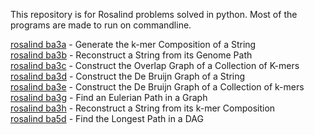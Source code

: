 This repository is for Rosalind problems solved in python.
Most of the programs are made to run on commandline.

[rosalind ba3a](http://rosalind.info/problems/ba3a/) - Generate the k-mer Composition of a String  
[rosalind ba3b](http://rosalind.info/problems/ba3b/) - Reconstruct a String from its Genome Path  
[rosalind ba3c](http://rosalind.info/problems/ba3c/) - Construct the Overlap Graph of a Collection of K-mers  
[rosalind ba3d](http://rosalind.info/problems/ba3d/) - Construct the De Bruijn Graph of a String  
[rosalind ba3e](http://rosalind.info/problems/ba3e/) - Construct the De Bruijn Graph of a Collection of k-mers  
[rosalind ba3g](http://rosalind.info/problems/ba3g/) - Find an Eulerian Path in a Graph  
[rosalind ba3h](http://rosalind.info/problems/ba3h/) - Reconstruct a String from its k-mer Composition  
[rosalind ba5d](http://rosalind.info/problems/ba5d/) - Find the Longest Path in a DAG  
